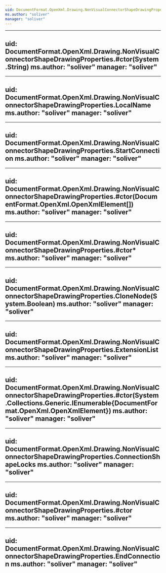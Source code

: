 ```yaml
---
uid: DocumentFormat.OpenXml.Drawing.NonVisualConnectorShapeDrawingProperties
ms.author: "soliver"
manager: "soliver"
---
```


---
uid: DocumentFormat.OpenXml.Drawing.NonVisualConnectorShapeDrawingProperties.#ctor(System.String)
ms.author: "soliver"
manager: "soliver"
---

---
uid: DocumentFormat.OpenXml.Drawing.NonVisualConnectorShapeDrawingProperties.LocalName
ms.author: "soliver"
manager: "soliver"
---

---
uid: DocumentFormat.OpenXml.Drawing.NonVisualConnectorShapeDrawingProperties.StartConnection
ms.author: "soliver"
manager: "soliver"
---

---
uid: DocumentFormat.OpenXml.Drawing.NonVisualConnectorShapeDrawingProperties.#ctor(DocumentFormat.OpenXml.OpenXmlElement[])
ms.author: "soliver"
manager: "soliver"
---

---
uid: DocumentFormat.OpenXml.Drawing.NonVisualConnectorShapeDrawingProperties.#ctor*
ms.author: "soliver"
manager: "soliver"
---

---
uid: DocumentFormat.OpenXml.Drawing.NonVisualConnectorShapeDrawingProperties.CloneNode(System.Boolean)
ms.author: "soliver"
manager: "soliver"
---

---
uid: DocumentFormat.OpenXml.Drawing.NonVisualConnectorShapeDrawingProperties.ExtensionList
ms.author: "soliver"
manager: "soliver"
---

---
uid: DocumentFormat.OpenXml.Drawing.NonVisualConnectorShapeDrawingProperties.#ctor(System.Collections.Generic.IEnumerable{DocumentFormat.OpenXml.OpenXmlElement})
ms.author: "soliver"
manager: "soliver"
---

---
uid: DocumentFormat.OpenXml.Drawing.NonVisualConnectorShapeDrawingProperties.ConnectionShapeLocks
ms.author: "soliver"
manager: "soliver"
---

---
uid: DocumentFormat.OpenXml.Drawing.NonVisualConnectorShapeDrawingProperties.#ctor
ms.author: "soliver"
manager: "soliver"
---

---
uid: DocumentFormat.OpenXml.Drawing.NonVisualConnectorShapeDrawingProperties.EndConnection
ms.author: "soliver"
manager: "soliver"
---
